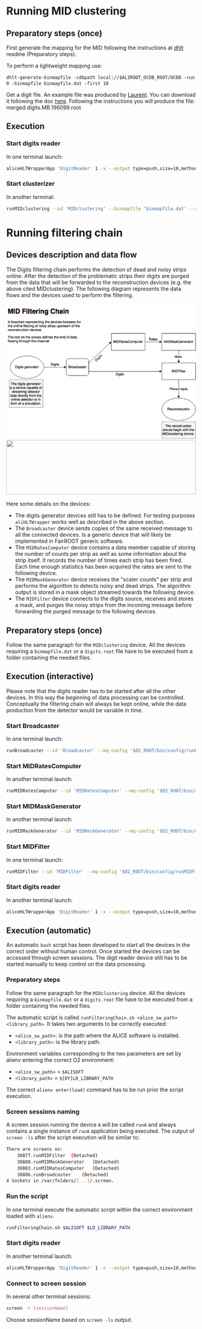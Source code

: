 # Running MID clustering
## Preparatory steps (once)
First generate the mapping for the MID following the instructions at [dhlt](https://github.com/mrrtf/alo/tree/master/dhlt) readme (Preparatory steps).

To perform a lightweight mapping use:

```
dhlt-generate-binmapfile -cdbpath local://$ALIROOT_OCDB_ROOT/OCDB -run 0 -binmapfile binmapfile.dat -first 10
```

Get a digit file. An example file was produced by [Laurent](https://github.com/aphecetche/AliceO2). You can download it following the doc [here](https://github.com/aphecetche/AliceO2/tree/hltwrapper/Detectors/MUON/hltwrapper). Following the instructions you will produce the file: merged.digits.MB.196099.root

## Execution
### Start digits reader
In one terminal launch:
```bash
aliceHLTWrapperApp 'DigitReader' 1 -x --output type=push,size=10,method=bind,address=tcp://*:45000 --library libdhlt.dylib --component MUONDigitReader --parameter '-datafile merged.digits.MB.196099.root'
```

### Start clusterizer
In another terminal:
```bash
runMIDclustering --id 'MIDclustering' --binmapfile 'binmapfile.dat' --source 'tcp://localhost:45000' --mq-config "$O2_ROOT/bin/config/runMIDclustering.json"
```

# Running filtering chain
## Devices description and data flow
The Digits filtering chain performs the detection of dead and noisy strips online.
After the detection of the problematic strips their digits are purged from the data that will be forwarded to the reconstruction devices (e.g. the above cited MIDclustering).
The following diagram represents the data flows and the devices used to perform the filtering.

<center><img src="https://github.com/gabrielefronze/AliceO2/blob/my-dev-occupancy/Detectors/MUON/MIDFiltering_diagram.png"></center>

<a href="https://pippo">
  <img src="https://rawgithub.com/gabrielefronze/AliceO2/blob/my-dev-occupancy/Detectors/MUON/MIDFiltering_diagram.svg" width="100%" height="144">
</a>

Here some details on the devices:

* The digits generator devices still has to be defined. For testing purposes `aliHLTWrapper` works well as described in the above section.
* The `Broadcaster` device sends copies of the same received message to all the connected devices. Is a generic device that will likely be implemented in FairROOT generic software.
* The `MIDRatesComputer` device contains a data member capable of storing the number of counts per strip as well as some information about the strip itself. It records the number of times each strip has been fired. Each time enough statistics has been acquired the rates are sent to the following device.
* The `MIDMaskGenerator` device receives the "scaler counts" per strip and performs the algorithm to detects noisy and dead strips. The algorithm output is stored in a mask object streamed towards the following device.
* The `MIDFilter` device connects to the digits source, receives and stores a mask, and purges the noisy strips from the incoming message before forwarding the purged message to the following devices.

## Preparatory steps (once)
Follow the same paragraph for the `MIDclustering` device.
All the devices requiring a `binmapfile.dat` or a `digits.root` file have to be executed from a folder containing the needed files.

## Execution (interactive)
Please note that the digits reader has to be started after all the other devices. In this way the beginning of data processing can be controlled. Conceptually the filtering chain will always be kept online, while the data production from the detector would be variable in time.

### Start Broadcaster
In one terminal launch:
```bash
runBroadcaster --id 'Broadcaster' --mq-config '$O2_ROOT/bin/config/runBroadcaster.json'
```

### Start MIDRatesComputer
In another terminal launch:
```bash
runMIDRatesComputer --id 'MIDRatesComputer' --mq-config '$O2_ROOT/bin/config/runMIDRatesComputer.json' --binmapfile 'binmapfile.dat'
```

### Start MIDMaskGenerator
In another terminal launch:
```bash
runMIDMaskGenerator --id 'MIDMaskGenerator' --mq-config '$O2_ROOT/bin/config/runMIDMaskGenerator.json' --binmapfile 'binmapfile.dat'
```

### Start MIDFilter
In one terminal launch:
```bash
runMIDFilter --id 'MIDFilter' --mq-config '$O2_ROOT/bin/config/runMIDFilter.json' --binmapfile 'binmapfile.dat'
```

### Start digits reader
In another terminal launch:
```bash
aliceHLTWrapperApp 'DigitReader' 1 -x --output type=push,size=10,method=bind,address=tcp://*:22777 --library libdhlt.dylib --component MUONDigitReader --parameter '-datafile merged.digits.MB.196099.root'
```

## Execution (automatic)
An automatic `bash` script has been developed to start all the devices in the correct order without human control. Once started the devices can be accessed through screen sessions. The digit reader device still has to be started manually to keep control on the data processing.

### Preparatory steps
Follow the same paragraph for the `MIDclustering` device.
All the devices requiring a `binmapfile.dat` or a `digits.root` file have to be executed from a folder containing the needed files.

The automatic script is called `runFilteringChain.sh <alice_sw_path> <library_path>`.
It takes two arguments to be correctly executed:
* `<alice_sw_path>`: is the path where the ALICE software is installed.
* `<library_path>`: is the library path.

Environment variables corresponding to the two parameters are set by alienv entering the correct O2 environment:
* `<alice_sw_path>` = `$ALISOFT`
* `<library_path>` = `$[DY]LD_LIBRARY_PATH`

The correct `alienv enter(load)` command has to be run prior the script execution.

### Screen sessions naming
A screen session running the device `A` will be called `runA` and always contains a single instance of `runA` application being executed.
The output of `screen -ls` after the script execution will be similar to:
```bash
There are screens on:
	30877.runMIDFilter	(Detached)
	30880.runMIDMaskGenerator	(Detached)
	30883.runMIDRatesComputer	(Detached)
	30886.runBroadcaster	(Detached)
4 Sockets in /var/folders/[...]/.screen.
```

### Run the script
In one terminal execute the automatic script within the correct environment loaded with `alienv`.
```bash
runFilteringChain.sh $ALISOFT $LD_LIBRARY_PATH
```

### Start digits reader
In another terminal launch:
```bash
aliceHLTWrapperApp 'DigitReader' 1 -x --output type=push,size=10,method=bind,address=tcp://*:22777 --library libdhlt.dylib --component MUONDigitReader --parameter '-datafile merged.digits.MB.196099.root'
```

### Connect to screen session
In several other terminal sessions:
```bash
screen -r [sessionName]
```
Choose sessionName based on `screen -ls` output.
